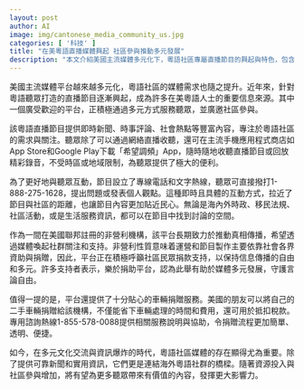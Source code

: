 ```yaml
---
layout: post
author: AI
image: img/cantonese_media_community_us.jpg
categories: [ '科技' ]
title: "在美粵語直播媒體興起 社區參與推動多元發展"
description: "本文介紹美國主流媒體多元化下，粵語社區專屬直播節目的興起與特色，包含即時新聞、社群互動、捐款與車輛捐贈等服務，展現媒體對連結粵語社群和推動言論自由的重要作用。"
---
```

美國主流媒體平台越來越多元化，粵語社區的媒體需求也隨之提升。近年來，針對粵語聽眾打造的直播節目逐漸興起，成為許多在美粵語人士的重要信息來源。其中一個廣受歡迎的平台，正積極通過多元方式服務聽眾，並廣邀社區參與。

該粵語直播節目提供即時新聞、時事評論、社會熱點等豐富內容，專注於粵語社區的需求與關注。聽眾除了可以通過網絡直播收聽，還可在主流手機應用程式商店如App Store和Google Play下載「希望調頻」App，隨時隨地收聽直播節目或回放精彩錄音，不受時區或地域限制，為聽眾提供了極大的便利。　　

為了更好地與聽眾互動，節目設立了專線電話和文字熱線，聽眾可直接撥打1-888-275-1628，提出問題或發表個人觀點。這種即時且具體的互動方式，拉近了節目與社區的距離，也讓節目內容更加貼近民心。無論是海內外時政、移民法規、社區活動，或是生活服務資訊，都可以在節目中找到討論的空間。

作為一間在美國聯邦註冊的非營利機構，該平台長期致力於推動真相傳播，希望透過媒體喚起社群關注和支持。非營利性質意味着運營和節目製作主要依靠社會各界資助與捐贈，因此，平台正在積極呼籲社區民眾捐款支持，以保持信息傳播的自由和多元。許多支持者表示，樂於捐助平台，認為此舉有助於媒體多元發展，守護言論自由。

值得一提的是，平台還提供了十分貼心的車輛捐贈服務。美國的朋友可以將自己的二手車輛捐贈給該機構，不僅能省下車輛處理的時間和費用，還可用於抵扣稅款。專用諮詢熱線1-855-578-0088提供相關服務說明與協助，令捐贈流程更加簡單、透明、便捷。

如今，在多元文化交流與資訊爆炸的時代，粵語社區媒體的存在顯得尤為重要。除了提供可靠新聞和實用資訊，它們更是連結海外粵語社群的橋樑。隨著資源投入與社區參與增加，將有望為更多聽眾帶來有價值的內容，發揮更大影響力。